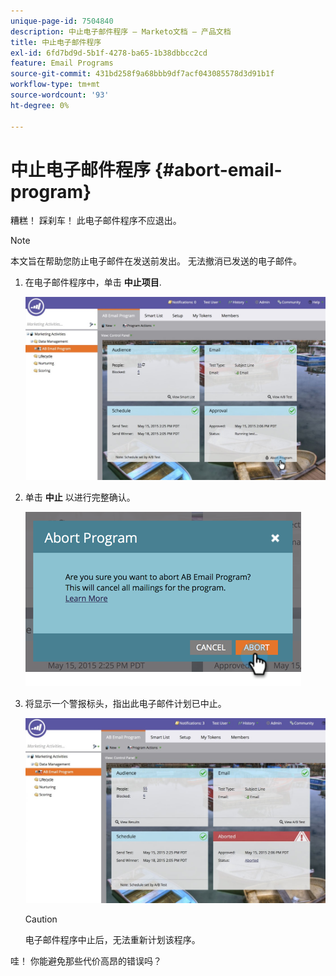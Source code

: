 ```yaml
---
unique-page-id: 7504840
description: 中止电子邮件程序 — Marketo文档 — 产品文档
title: 中止电子邮件程序
exl-id: 6fd7bd9d-5b1f-4278-ba65-1b38dbbcc2cd
feature: Email Programs
source-git-commit: 431bd258f9a68bbb9df7acf043085578d3d91b1f
workflow-type: tm+mt
source-wordcount: '93'
ht-degree: 0%

---
```


# 中止电子邮件程序 {#abort-email-program}

糟糕！ 踩刹车！ 此电子邮件程序不应退出。

>[!NOTE]
>
>本文旨在帮助您防止电子邮件在发送前发出。 无法撤消已发送的电子邮件。

1. 在电子邮件程序中，单击 **中止项目**.

   ![](assets/dashboardleads.jpg)

1. 单击 **中止** 以进行完整确认。

   ![](assets/image2015-5-20-15-3a24-3a35.png)

1. 将显示一个警报标头，指出此电子邮件计划已中止。

   ![](assets/dashboardleadchange2.jpg)

   >[!CAUTION]
   >
   >电子邮件程序中止后，无法重新计划该程序。

哇！ 你能避免那些代价高昂的错误吗？
